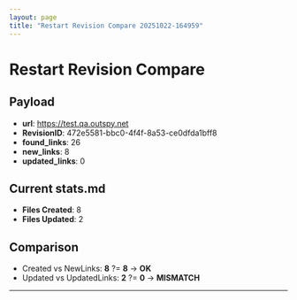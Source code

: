 ```yaml
---
layout: page
title: "Restart Revision Compare 20251022-164959"
---
```


# Restart Revision Compare

## Payload
- **url**: https://test.qa.outspy.net
- **RevisionID**: 472e5581-bbc0-4f4f-8a53-ce0dfda1bff8
- **found_links**: 26
- **new_links**: 8
- **updated_links**: 0

## Current stats.md
- **Files Created**: 8
- **Files Updated**: 2

## Comparison
- Created vs NewLinks: **8** ?= **8** → **OK**
- Updated vs UpdatedLinks: **2** ?= **0** → **MISMATCH**

---
